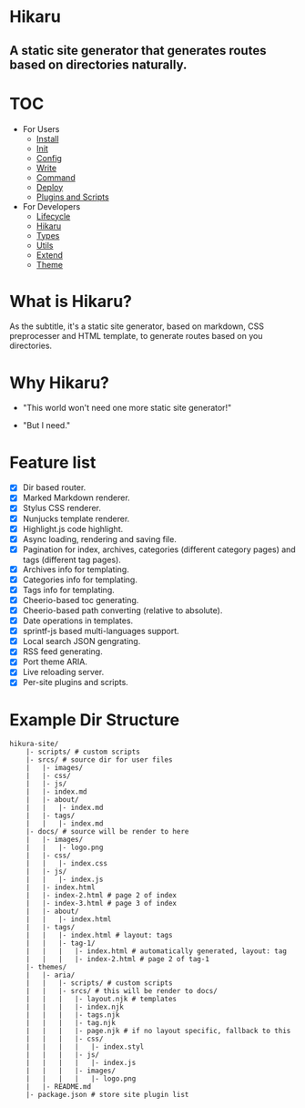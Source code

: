 Hikaru
======

A static site generator that generates routes based on directories naturally.
-----------------------------------------------------------------------------

# TOC

- For Users
    - [Install](user/install.md)
    - [Init](user/init.md)
    - [Config](user/config.md)
    - [Write](user/write.md)
    - [Command](user/command.md)
    - [Deploy](user/deploy.md)
    - [Plugins and Scripts](user/plugins-and-scripts.md)
- For Developers
    - [Lifecycle](dev/lifecycle.md)
    - [Hikaru](dev/hikaru.md)
    - [Types](dev/types.md)
    - [Utils](dev/utils.md)
    - [Extend](dev/extend.md)
    - [Theme](dev/theme.md)

# What is Hikaru?

As the subtitle, it's a static site generator, based on markdown, CSS preprocesser and HTML template, to generate routes based on you directories.

# Why Hikaru?

- "This world won't need one more static site generator!"

- "But I need."

# Feature list

- [X] Dir based router.
- [X] Marked Markdown renderer.
- [X] Stylus CSS renderer.
- [X] Nunjucks template renderer.
- [X] Highlight.js code highlight.
- [X] Async loading, rendering and saving file.
- [X] Pagination for index, archives, categories (different category pages) and tags (different tag pages).
- [X] Archives info for templating.
- [X] Categories info for templating.
- [X] Tags info for templating.
- [X] Cheerio-based toc generating.
- [X] Cheerio-based path converting (relative to absolute).
- [X] Date operations in templates.
- [X] sprintf-js based multi-languages support.
- [X] Local search JSON gengrating.
- [X] RSS feed generating.
- [X] Port theme ARIA.
- [X] Live reloading server.
- [X] Per-site plugins and scripts.

# Example Dir Structure

```plain
hikura-site/
    |- scripts/ # custom scripts
    |- srcs/ # source dir for user files
    |   |- images/
    |   |- css/
    |   |- js/
    |   |- index.md
    |   |- about/
    |   |   |- index.md
    |   |- tags/
    |   |   |- index.md
    |- docs/ # source will be render to here
    |   |- images/
    |   |   |- logo.png
    |   |- css/
    |   |   |- index.css
    |   |- js/
    |   |   |- index.js
    |   |- index.html
    |   |- index-2.html # page 2 of index
    |   |- index-3.html # page 3 of index
    |   |- about/
    |   |   |- index.html
    |   |- tags/
    |   |   |- index.html # layout: tags
    |   |   |- tag-1/
    |   |   |   |- index.html # automatically generated, layout: tag
    |   |   |   |- index-2.html # page 2 of tag-1
    |- themes/
    |   |- aria/
    |   |   |- scripts/ # custom scripts
    |   |   |- srcs/ # this will be render to docs/
    |   |   |   |- layout.njk # templates
    |   |   |   |- index.njk
    |   |   |   |- tags.njk
    |   |   |   |- tag.njk
    |   |   |   |- page.njk # if no layout specific, fallback to this
    |   |   |   |- css/
    |   |   |   |   |- index.styl
    |   |   |   |- js/
    |   |   |   |   |- index.js
    |   |   |   |- images/
    |   |   |   |   |- logo.png
    |   |- README.md
    |- package.json # store site plugin list
```
